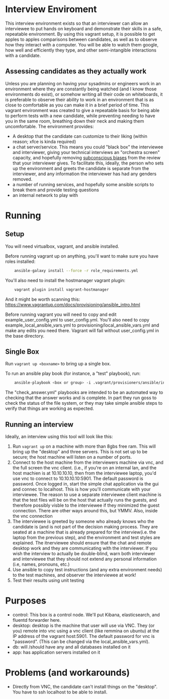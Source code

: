 Interview Enviroment
====================
This interview environment exists so that an interviewer can allow an interviewee to put hands on keyboard and demonstrate their skills in a safe, repeatable environment. By using this vagrant setup, it is possible to get apples to apples comparisons between candidates, as well as to observe how they interact with a computer. You will be able to watch them google, how well and efficiently they type, and other semi-intangible interactions with a candidate. 

Assessing candidates as they actually work
------------------------------------------
Unless you are planning on having your sysadmins or engineers work in an environment where they are constantly being watched (and I know those environments do exist), or somehow writing all their code on whiteboards, it is preferable to observe their ability to work in an environment that is as close to comfortable as you can make it in a brief period of time. This vagrant environment was created to give a repeatable basis for being able to perform tests with a new candidate, while preventing needing to have you in the same room, breathing down their neck and making them uncomfortable. The environment provides: 


* A desktop that the candidate can customize to their liking (within reason; xfce is kinda required)
* a chat server/service. This means you could "black box" the interviewee and interviewer, giving your technical interviews an "orchestra screen" capacity, and hopefully removing [subconscious biases](https://www.theguardian.com/women-in-leadership/2013/oct/14/blind-auditions-orchestras-gender-bias) from the review that your interviewer gives. To facilitate this, ideally, the person who sets up the environment and greets the candidate is separate from the interviewer, and any information the interviewer has had any genders removed.
* a number of running services, and hopefully some ansible scripts to break them and provide testing questions
* an internal network to play with

Running
=======

Setup
-----
You will need virtualbox, vagrant, and ansible installed.

Before running vagrant up on anything, you'll want to make sure you have roles installed:

```bash
    ansible-galaxy install --force -r role_requirements.yml
```

You'll also need to install the hostmanager vagrant plugin:

```bash
    vagrant plugin install vagrant-hostmanager
```

And it might be worth scanning this: https://www.vagrantup.com/docs/provisioning/ansible_intro.html

Before running vagrant you will need to copy and edit example_user_config.yml to user_config.yml. You'll also need to copy example_local_ansible_vars.yml to provisioning/local_ansible_vars.yml and make any edits you need there. Vagrant will fail without user_config.yml in the base directory.

Single Box
----------

Run `vagrant up <boxname>` to bring up a single box.

To run an ansible play book (for instance, a "test" playbook), run:

```bash
    ansible-playbook <box or group> -i .vagrant/provisioners/ansible/inventory/vagrant_ansible_inventory candidate_tests/test_name/playbook_name.yml
```

The "check_answer.yml" playbooks are intended to be an automated way to checking that the answer works and is complete.  In part they run goss to check the status of the file system, or they may take simple ansible steps to verify that things are working as expected.

Running an interview
--------------------
Ideally, an interview using this tool will look like this:

1. Run `vagrant up` on a machine with more than 8gbs free ram.  This will bring up the "desktop" and three servers. This is not set up to be secure; the host machine will listen on a number of ports.
1. Connect to the host machine from the interviewers machine via vnc, and the full screen the vnc client. (i.e., if you're on an internal lan, and the host machien is at 10.10.10.10, then from the interviewee laptop, you'd use vnc to connect to 10.10.10.10:5901. The default password is password. Once logged in, start the simple chat application via the gui and connec to localhost.  This is how you'll communicate with your interviewee.
 The reason to use a separate interviewee client machine is that the test files will be on the host that actually runs the guests, and therefore possibly visble to the interviewee if they minimized the guest connection. There are other ways around this, but YMMV. Also, inside the vnc connection
1. The interviewee is greeted by someone who already knows who the candidate is (and is not part of the decision making process. They are seated at a machine that is already prepared for the interview(i.e. the laptop from the previous step), and the environment and test styles are explained. The itnerviewee should ensure that the chat and remote desktop work and they are communicating with the interviewer.  If you wish the interview to actually be double-blind, warn both interviewer and interviewee that they should not extend any personal information (i.e, names, pronouns, etc.)
1. Use ansible to copy test instructions  (and any extra environment needs) to the test machines, and observer the interviewee at work!
1. Test their results using unit testing 

Purposes
========
* control:  This box is a control node. We'll put Kibana, elasticsearch, and fluentd forwarder here.
* desktop: desktop is the machine that user will use via VNC. They (or you) remote into vnc using a vnc client (like remmina on ubuntu) at the IP address of the vagrant host:5901.  The default password for vnc is "password". (This can be changed via the local_ansible_vars.yml).
* db: will /should have any and all databases installed on it
* app: has application servers installed on it

Problems (and workarounds)
==========================
* Directly from VNC, the candidate can't install things on the "desktop". You have to ssh localhost to be able to install.

